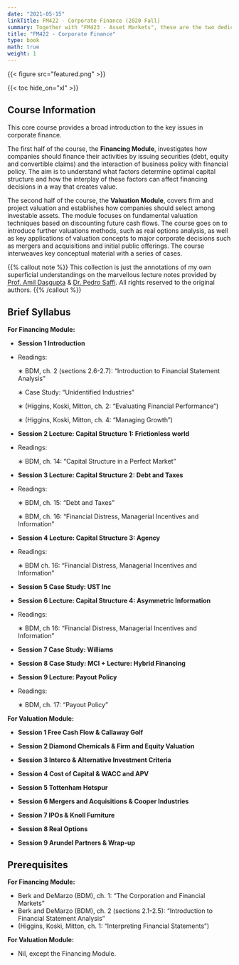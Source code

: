```yaml
---
date: "2021-05-15"
linkTitle: FM422 - Corporate Finance (2020 Fall)
summary: Together with "FM423 - Asset Markets", these are the two dedicated core courses in the first term of LSE's flagship MSc Finance (FPE) Program.
title: "FM422 - Corporate Finance"
type: book
math: true
weight: 1
---
```


{{< figure src="featured.png" >}}

{{< toc hide_on="xl" >}}

## Course Information


This core course provides a broad introduction to the key issues in corporate finance. 

The first half of the course, the **Financing Module**, investigates how companies should finance their activities by issuing securities (debt, equity and convertible claims) and the interaction of business policy with financial policy. The aim is to understand what factors determine optimal capital structure and how the interplay of these factors can affect financing decisions in a way that creates value. 

The second half of the course, the **Valuation Module**, covers firm and project valuation and establishes how companies should select among investable assets. The module focuses on fundamental valuation techniques based on discounting future cash flows. The course goes on to introduce further valuations methods, such as real options analysis, as well as key applications of valuation concepts to major corporate decisions such as mergers and acquisitions and initial public offerings. The course interweaves key conceptual material with a series of cases.

{{% callout note %}}
This collection is just the annotations of my own superficial understandings on the marvellous lecture notes provided by [Prof. Amil Dasgupta](https://personal.lse.ac.uk/dasgupt2/) & [Dr. Pedro Saffi](https://pedrosaffi.com/). All rights reserved to the original authors. 
{{% /callout %}}

## Brief Syllabus


**For Financing Module:**

* **Session 1 Introduction**

- Readings:

    ∗ BDM, ch. 2 (sections 2.6-2.7): “Introduction to Financial Statement Analysis”

    ∗ Case Study: “Unidentified Industries”

    ∗ (Higgins, Koski, Mitton, ch. 2:  “Evaluating Financial Performance”)

    ∗ (Higgins, Koski, Mitton, ch. 4: “Managing Growth”)

* **Session 2 Lecture: Capital Structure 1: Frictionless world**

- Readings:

    ∗ BDM, ch.  14:  “Capital Structure in a Perfect Market”

*	**Session 3 Lecture: Capital Structure 2: Debt and Taxes**

- Readings:

    ∗ BDM, ch. 15: “Debt and Taxes”

    ∗ BDM, ch. 16: “Financial Distress, Managerial Incentives and Information”

*	**Session 4 Lecture: Capital Structure 3: Agency**

- Readings:

    ∗ BDM ch. 16: “Financial Distress, Managerial Incentives and Information”

*	**Session 5 Case Study: UST Inc**

*	**Session 6 Lecture: Capital Structure 4: Asymmetric Information**

- Readings:

    ∗ BDM, ch 16: “Financial Distress, Managerial Incentives and Information”

*	**Session 7 Case Study: Williams**

*	**Session 8 Case Study: MCI + Lecture: Hybrid Financing**

*	**Session 9 Lecture: Payout Policy**

- Readings:

    ∗ BDM, ch. 17: “Payout Policy”



**For Valuation Module:**

*	**Session 1	Free Cash Flow & Callaway Golf**


*	**Session 2	Diamond Chemicals & Firm and Equity Valuation**


*	**Session 3	Interco & Alternative Investment Criteria**


*	**Session 4	Cost of Capital & WACC and APV**


*	**Session 5	Tottenham Hotspur**


*	**Session 6	Mergers and Acquisitions & Cooper Industries**


*	**Session 7	IPOs & Knoll Furniture**


*	**Session 8	Real Options**


*	**Session 9	Arundel Partners & Wrap-up**



## Prerequisites


**For Financing Module:**

- Berk and DeMarzo (BDM), ch. 1: “The Corporation and Financial Markets”
- Berk and DeMarzo (BDM), ch. 2 (sections 2.1-2.5): “Introduction to Financial Statement Analysis”
- (Higgins, Koski, Mitton, ch. 1: “Interpreting Financial Statements”)

**For Valuation Module:**

- Nil, except the Financing Module.
